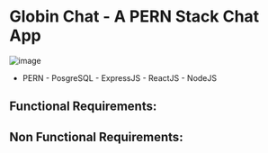 # Globin Chat - A PERN Stack Chat App
![image](https://github.com/user-attachments/assets/d95ef33a-e040-4804-9918-c7e1c1433912)
- PERN - PosgreSQL - ExpressJS - ReactJS - NodeJS
## Functional Requirements:
## Non Functional Requirements:

